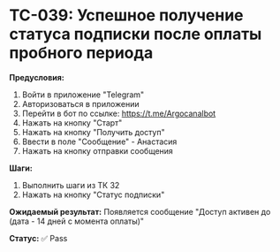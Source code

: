 # TC-039: Успешное получение статуса подписки после оплаты пробного периода


**Предусловия:**
1. Войти в приложение "Telegram"
2. Авторизоваться в приложении
3. Перейти в бот по ссылке: https://t.me/Argocanalbot
4. Нажать на кнопку "Старт"
5. Нажать на кнопку "Получить доступ"
6. Ввести в поле "Сообщение" - Анастасия
7. Нажать на кнопку отправки сообщения

**Шаги:**
1. Выполнить шаги из ТК 32
2. Нажать на кнопку "Статус подписки"

**Ожидаемый результат:**
Появляется сообщение "Доступ активен до (дата - 14 дней с момента оплаты)"

**Статус:** ✅ Pass
